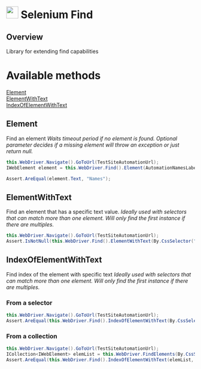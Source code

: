 # <img src="resources/maqslogo.ico" height="32" width="32"> Selenium Find

## Overview
Library for extending find capabilities

# Available methods
[Element](#Element)  
[ElementWithText](#ElementWithText)  
[IndexOfElementWithText](#IndexOfElementWithText)  


##  Element
Find an element 
*Waits timeout period if no element is found. Optional parameter decides if a missing element will throw an exception or just return null.*
```csharp
this.WebDriver.Navigate().GoToUrl(TestSiteAutomationUrl);
IWebElement element = this.WebDriver.Find().Element(AutomationNamesLabel);

Assert.AreEqual(element.Text, "Names");
```
##  ElementWithText
Find an element that has a specific text value. 
*Ideally used with selectors that can match more than one element.  Will only find the first instance if there are multiples.* 
```csharp
this.WebDriver.Navigate().GoToUrl(TestSiteAutomationUrl);
Assert.IsNotNull(this.WebDriver.Find().ElementWithText(By.CssSelector("BUTTON"), "Login"), "Element was not found");
```
##  IndexOfElementWithText
Find index of the element with specific text 
*Ideally used with selectors that can match more than one element.  Will only find the first instance if there are multiples.* 

### From a selector
```csharp
this.WebDriver.Navigate().GoToUrl(TestSiteAutomationUrl);
Assert.AreEqual(this.WebDriver.Find().IndexOfElementWithText(By.CssSelector("#FlowerTable TD"), "Red"), 3);
```
### From a collection
```csharp
this.WebDriver.Navigate().GoToUrl(TestSiteAutomationUrl);
ICollection<IWebElement> elemList = this.WebDriver.FindElements(By.CssSelector("#FlowerTable TD"));
Assert.AreEqual(this.WebDriver.Find().IndexOfElementWithText(elemList, "Red"), 3);
```